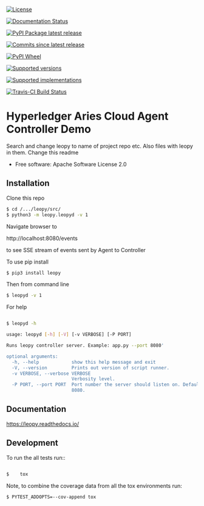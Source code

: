 [![License](https://img.shields.io/badge/License-Apache%202.0-blue.svg)](https://opensource.org/licenses/Apache-2.0)

[![Documentation Status](https://readthedocs.org/projects/leopy/badge/?style=flat)](https://readthedocs.org/projects/leopy)

[![PyPI Package latest release](https://img.shields.io/pypi/v/leopy.svg)](https://pypi.org/project/leopy)

[![Commits since latest release](https://img.shields.io/github/commits-since/SmithSamuelM/leopy/v0.1.1.svg)](https://github.com/SmithSamuelM/leopy/compare/v0.1.1...master)

[![PyPI Wheel](https://img.shields.io/pypi/wheel/leopy.svg)](https://pypi.org/project/leopy)

[![Supported versions](https://img.shields.io/pypi/pyversions/leopy.svg)](https://pypi.org/project/leopy)

[![Supported implementations](https://img.shields.io/pypi/implementation/leopy.svg)](https://pypi.org/project/leopy)

[![Travis-CI Build Status](https://travis-ci.org/SmithSamuelM/leopy.svg?branch=master)](https://travis-ci.org/SmithSamuelM/leopy)



# Hyperledger Aries Cloud Agent Controller Demo



Search and change leopy to name of project repo etc.
Also files with leopy in them.
Change this readme

* Free software: Apache Software License 2.0

## Installation

Clone this repo

```bash
$ cd /.../leopy/src/
$ python3 -m leopy.leopyd -v 1
```

Navigate browser to

http://localhost:8080/events

to see SSE stream of events sent by Agent to Controller



To use pip install

```bash
$ pip3 install leopy
```

Then from command line

```bash
$ leopyd -v 1

```

For help

```bash

$ leopyd -h

usage: leopyd [-h] [-V] [-v VERBOSE] [-P PORT]

Runs leopy controller server. Example: app.py --port 8080'

optional arguments:
  -h, --help            show this help message and exit
  -V, --version         Prints out version of script runner.
  -v VERBOSE, --verbose VERBOSE
                        Verbosity level.
  -P PORT, --port PORT  Port number the server should listen on. Default is
                        8080.
```


## Documentation


https://leopy.readthedocs.io/


## Development


To run the all tests run::

```bash

$    tox
```

Note, to combine the coverage data from all the tox environments run:

```bash
$ PYTEST_ADDOPTS=--cov-append tox
```

